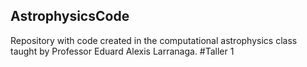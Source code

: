 ## AstrophysicsCode
Repository with code created in the computational astrophysics class taught by Professor Eduard Alexis Larranaga.
#Taller 1
